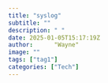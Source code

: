 ```yaml
---
title: "syslog"
subtitle: ""
description: " "
date: 2025-01-05T15:17:19Z
author:      "Wayne"
image: ""
tags: ["tag1"]
categories: ["Tech"]
---
```

